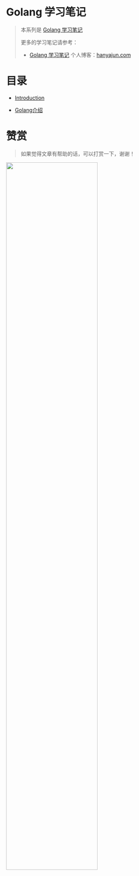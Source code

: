 # Golang 学习笔记

> 本系列是 [Golang 学习笔记](https://hanyajun.com/golang-notes/)
> 
> 更多的学习笔记请参考：
> - [Golang 学习笔记](https://hanyajun.com/golang-notes/)
> 个人博客：[hanyajun.com](https://hanyajun.com/)


# 目录

* [Introduction](README.md)

* [Golang介绍]()


# 赞赏

> 如果觉得文章有帮助的话，可以打赏一下，谢谢！

<img src="http://cdn.hanyajun.com/wepay_alipay.png" width="70%"/>

